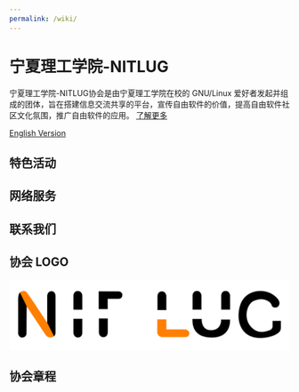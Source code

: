 ```yaml
---
permalink: /wiki/
---
```


# 宁夏理工学院-NITLUG

宁夏理工学院-NITLUG协会是由宁夏理工学院在校的 GNU/Linux 爱好者发起并组成的团体，旨在搭建信息交流共享的平台，宣传自由软件的价值，提高自由软件社区文化氛围，推广自由软件的应用。
[了解更多](intro.md)

[English Version](intro_english.md)

## 特色活动

## 网络服务




## 联系我们



## 协会 LOGO

![img](/static/logo.png)

## 协会章程


